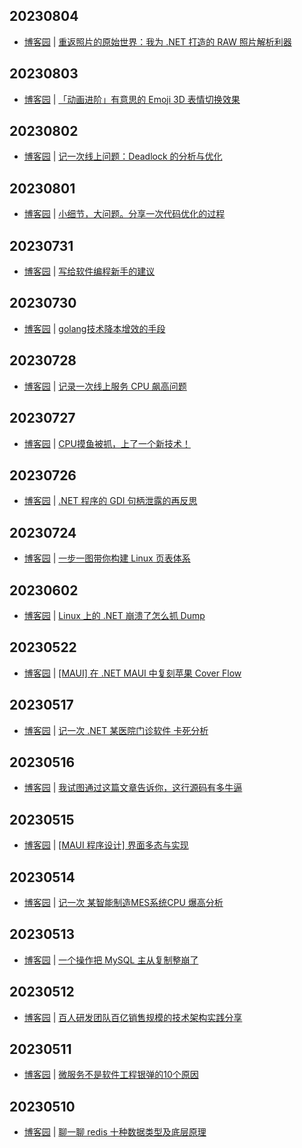 ## 20230804
- [博客园](https://www.cnblogs.com/aggsite/headline) | [重返照片的原始世界：我为 .NET 打造的 RAW 照片解析利器](https://www.cnblogs.com/sdflysha/p/20230801-sdcb-libraw-intro.html)

## 20230803
- [博客园](https://www.cnblogs.com/aggsite/headline) | [「动画进阶」有意思的 Emoji 3D 表情切换效果](https://www.cnblogs.com/coco1s/p/17595727.html)

## 20230802
- [博客园](https://www.cnblogs.com/aggsite/headline) | [记一次线上问题：Deadlock 的分析与优化](https://www.cnblogs.com/youzhibing/p/17578206.html)

## 20230801
- [博客园](https://www.cnblogs.com/aggsite/headline) | [小细节，大问题。分享一次代码优化的过程](https://www.cnblogs.com/eryuan/p/17593372.html)

## 20230731
- [博客园](https://www.cnblogs.com/aggsite/headline) | [写给软件编程新手的建议](https://www.cnblogs.com/lzhdim/p/17590227.html)

## 20230730
- [博客园](https://www.cnblogs.com/aggsite/headline) | [golang技术降本增效的手段](https://www.cnblogs.com/JulianHuang/p/17587159.html)

## 20230728
- [博客园](https://www.cnblogs.com/aggsite/headline) | [记录一次线上服务 CPU 飙高问题](https://www.cnblogs.com/teach/p/17582912.html)

## 20230727
- [博客园](https://www.cnblogs.com/aggsite/headline) | [CPU摸鱼被抓，上了一个新技术！](https://www.cnblogs.com/xuanyuan/p/17578890.html)

## 20230726
- [博客园](https://www.cnblogs.com/aggsite/headline) | [.NET 程序的 GDI 句柄泄露的再反思](https://www.cnblogs.com/huangxincheng/p/17579180.html)

## 20230724
- [博客园](https://www.cnblogs.com/aggsite/headline) | [一步一图带你构建 Linux 页表体系](https://www.cnblogs.com/binlovetech/p/17571929.html)

## 20230602
- [博客园](https://www.cnblogs.com/aggsite/headline) | [Linux 上的 .NET 崩溃了怎么抓 Dump](https://www.cnblogs.com/huangxincheng/p/17440153.html)

## 20230522
- [博客园](https://www.cnblogs.com/aggsite/headline) | [[MAUI] 在 .NET MAUI 中复刻苹果 Cover Flow](https://www.cnblogs.com/jevonsflash/p/17419483.html)

## 20230517
- [博客园](https://www.cnblogs.com/aggsite/headline) | [记一次 .NET 某医院门诊软件 卡死分析](https://www.cnblogs.com/huangxincheng/p/17401330.html)

## 20230516
- [博客园](https://www.cnblogs.com/aggsite/headline) | [我试图通过这篇文章告诉你，这行源码有多牛逼](https://www.cnblogs.com/thisiswhy/p/17401485.html)

## 20230515
- [博客园](https://www.cnblogs.com/aggsite/headline) | [[MAUI 程序设计] 界面多态与实现](https://www.cnblogs.com/jevonsflash/p/17399748.html)

## 20230514
- [博客园](https://www.cnblogs.com/aggsite/headline) | [记一次 某智能制造MES系统CPU 爆高分析](https://www.cnblogs.com/huangxincheng/p/17395212.html)

## 20230513
- [博客园](https://www.cnblogs.com/aggsite/headline) | [一个操作把 MySQL 主从复制整崩了](https://www.cnblogs.com/alvinscript/p/17388821.html)

## 20230512
- [博客园](https://www.cnblogs.com/aggsite/headline) | [百人研发团队百亿销售规模的技术架构实践分享](https://www.cnblogs.com/chejiangyi/p/17387775.html)

## 20230511
- [博客园](https://www.cnblogs.com/aggsite/headline) | [微服务不是软件工程银弹的10个原因](https://www.cnblogs.com/peida/p/17388239.html)

## 20230510
- [博客园](https://www.cnblogs.com/aggsite/headline) | [聊一聊 redis 十种数据类型及底层原理](https://www.cnblogs.com/reim/p/17377883.html)

